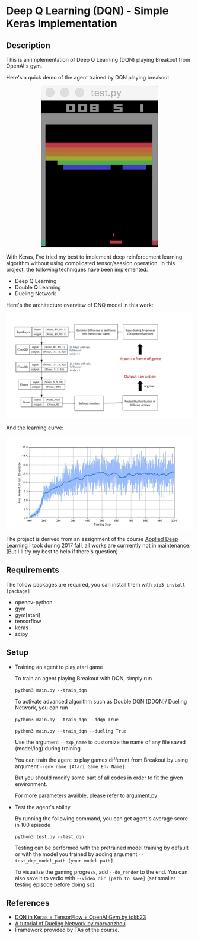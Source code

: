 # Deep Q Learning (DQN) - Simple Keras Implementation


## Description

This is an implementation of Deep Q Learning (DQN) playing Breakout from OpenAI's gym.

Here's a quick demo of the agent trained by DQN playing breakout.

<p align="center"> 
<img src="fig/breakout.gif">
</p>

With Keras, I've tried my best to implement deep reinforcement learning algorithm without using complicated tensor/session operation. In this project, the following techniques have been implemented:

- Deep Q Learning
- Double Q Learning
- Dueling Network

Here's the architecture overview of DNQ model in this work:

<p align="center"> 
<img src="fig/workflow.jpg">
</p>


And the learning curve:

<p align="center"> 
<img src="fig/learning_curve.jpg">
</p>


The project is derived from an assignment of the course [Applied Deep Learning](https://www.csie.ntu.edu.tw/~yvchen/f106-adl/) I took during 2017 fall, all works are currrently not in maintenance. (But I'll try my best to help if there's question)


## Requirements

The follow packages are required, you can install them with `pip3 install [package]`

- opencv-python
- gym
- gym[atari]
- tensorflow
- keras
- scipy

 
	

## Setup
- Training an agent to play atari game
	
    To train an agent playing Breakout with DQN, simply run

	`python3 main.py --train_dqn`
    
    To activate advanced algorithm such as Double DQN (DDQN)/ Dueling Network, you can run
    
    `python3 main.py --train_dqn --ddqn True`
    
    `python3 main.py --train_dqn --dueling True`
    
    Use the argument `--exp_name` to customize the name of any file saved (model/log) during training.

	You can train the agent to play games different from Breakout by using argument `--env_name [Atari Game Env Name]`

	But you should modify some part of all codes in order to fit the given environment.

    For more parameters availble, please refer to [argument.py]()

- Test the agent's ability
     
     By running the following command, you can get agent's average score in 100 episode
     
     `python3 test.py --test_dqn`
     
     Testing can be performed with the pretrained model training by default or with the model you trained by adding argument `--test_dqn_model_path [your model path]`
     
     To visualize the gaming progress, add `--do_render` to the end. You can also save it to vedio with `--video_dir [path to save]` (set smaller testing episode before doing so)



## References
- [DQN in Keras + TensorFlow + OpenAI Gym by tokb23](https://github.com/tokb23/dqn)
- [A tutorial of Dueling Network by morvanzhou](https://www.youtube.com/watch?v=OiEkaYpPHM0)
- Framework provided by TAs of the course.